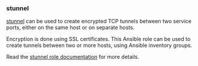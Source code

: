 ### stunnel

[stunnel](https://stunnel.org/) can be used to create encrypted TCP
tunnels between two service ports, either on the same host or on
separate hosts.

Encryption is done using SSL certificates. This Ansible role can be used
to create tunnels between two or more hosts, using Ansible inventory
groups.

Read the [stunnel role documentation](https://docs.debops.org/en/stable-3.2/ansible/roles/stunnel/) for more details.
